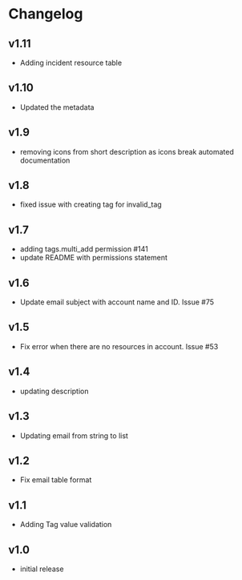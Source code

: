 # Changelog

## v1.11

- Adding incident resource table

## v1.10

- Updated the metadata

## v1.9

- removing icons from short description as icons break automated documentation

## v1.8

- fixed issue with creating tag for invalid_tag

## v1.7

- adding tags.multi_add permission #141
- update README with permissions statement

## v1.6

- Update email subject with account name and ID. Issue #75

## v1.5

- Fix error when there are no resources in account. Issue #53

## v1.4

- updating description

## v1.3

- Updating email from string to list

## v1.2

- Fix email table format

## v1.1

- Adding Tag value validation

## v1.0

- initial release

